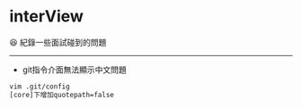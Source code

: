 # interView
:laughing: 紀錄一些面試碰到的問題



***
* git指令介面無法顯示中文問題
```sh
vim .git/config
[core]下增加quotepath=false
```